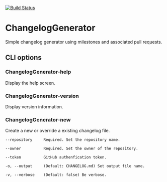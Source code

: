 [![Build Status](https://travis-ci.org/ManticSic/ChangelogGenerator.svg?branch=master)](https://travis-ci.org/ManticSic/ChangelogGenerator)

# ChangelogGenerator
Simple changelog generator using milestones and associated pull requests.

## CLI options

### ChangelogGenerator-help
Display the help screen.

### ChangelogGenerator-version
Display version information.

### ChangelogGenerator-new
Create a new or override a existing changelog file.

```
--repository     Required. Set the repository name.

--owner          Required. Set the owner of the repository.

--token          GitHub authenfication token.

-o, --output     (Default: CHANGELOG.md) Set output file name.

-v, --verbose    (Default: false) Be verbose.
```



